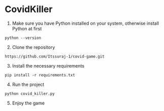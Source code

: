 # CovidKiller

1. Make sure you have Python installed on your system, otherwise install Python at first  
```
python --version
```

2. Clone the repository
```
https://github.com/Itssuraj-1/covid-game.git
```

3. Install the necessary requirements
```
pip install -r requirements.txt
```

4. Run the project
```
python covid_killer.py
```

5. Enjoy the game
